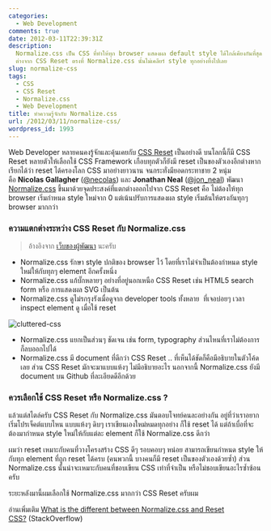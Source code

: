 ```yaml
---
categories:
  - Web Development
comments: true
date: 2012-03-11T22:39:31Z
description:
  Normalize.css เป็น CSS ที่ทำให้ทุก browser แสดงผล default style ได้ใกล้เคียงกันที่สุด
  ต่างจาก CSS Reset ตรงที่ Normalize.css นั้นไม่เคลียร์ style ทุกอย่างทิ้งไปเลย
slug: normalize-css
tags:
  - CSS
  - CSS Reset
  - Normalize.css
  - Web Development
title: ทำความรู้จักกับ Normalize.css
url: /2012/03/11/normalize-css/
wordpress_id: 1993
---
```


Web Developer หลายคนคงรู้จักและคุ้นเคยกับ [CSS Reset](https://www.google.co.th/#hl=th&q=css+reset) เป็นอย่างดี บนโลกนี้ก็มี CSS Reset หลายตัวให้เลือกใช้ CSS Framework เกือบทุกตัวก็ยังมี reset เป็นของตัวเองอีกต่างหาก เรียกได้ว่า reset ได้ครองโลก CSS มาอย่างยาวนาน จนกระทั่งมียอดกระทาชาย 2 หนุ่ม คือ **Nicolas Gallagher** ([@necolas](https://twitter.com/necolas)) และ **Jonathan Neal** ([@jon_neal](https://twitter.com/jon_neal)) พัฒนา [Normalize.css](https://necolas.github.com/normalize.css/) ขึ้นมาด้วยจุดประสงค์ที่แตกต่างออกไปจาก CSS Reset คือ ไม่ต้องให้ทุก browser เริ่มกำหนด style ใหม่จาก 0 แต่เน้นปรับการแสดงผล style เริ่มต้นให้ตรงกันทุกๆ browser มากกว่า

### ความแตกต่างระหว่าง CSS Reset กับ Normalize.css

> อ้างอิงจาก [เว็บของผู้พัฒนา](https://nicolasgallagher.com/about-normalize-css/) นะครับ

- Normalize.css รักษา style ปกติของ browser ไว้ โดยที่เราไม่จำเป็นต้องกำหนด style ใหม่ให้กับทุกๆ element อีกครั้งหนึ่ง
- Normalize.css แก้บั๊กหลายๆ อย่างที่อยู่นอกเหนือ CSS Reset เช่น HTML5 search form หรือ การแสดงผล SVG เป็นต้น
- Normalize.css ดูไม่รกรุงรังเมื่อดูจาก developer tools ทั้งหลาย  ที่เจอบ่อยๆ เวลา inspect element ดู เมื่อใช้ reset

![cluttered-css](images/8507760424_b37ae2b173_z.jpg)

- Normalize.css แยกเป็นส่วนๆ ชัดเจน เช่น form, typography ส่วนไหนที่เราไม่ต้องการ ก็ลบออกไปได้
- Normalize.css มี document ที่ดีกว่า CSS Reset .. ที่เห็นได้ชัดก็คือมีอธิบายในตัวโค้ดเลย ส่วน CSS Reset มักจะมาแบบแห้งๆ ไม่มีอธิบายอะไร นอกจากนี้ Normalize.css ยังมี document บน Github ที่ละเอียดดีอีกด้วย

### ควรเลือกใช้ CSS Reset หรือ Normalize.css ?

แล้วแต่สไตล์ครับ CSS Reset กับ Normalize.css มันตอบโจทย์คนละอย่างกัน อยู่ที่ว่าเราอยากเริ่มโปรเจ็คต์แบบไหน แบบแห้งๆ ดิบๆ เราเขียนเองใหม่หมดทุกอย่าง ก็ใช้ reset ได้ แต่ถ้าเบื่อที่จะต้องมากำหนด style ใหม่ให้กับแต่ละ element ก็ใช้ Normalize.css ดีกว่า

ผมว่า reset เหมาะกับคนที่วางโครงสร้าง CSS ดีๆ รอบคอบๆ หน่อย สามารถเขียนกำหนด style ให้กับทุก element ที่ถูก reset ได้ครบ (คนพวกนี้ บางคนก็มี reset เป็นของตัวเองด้วยซ้ำ) ส่วน Normalize.css นั้นน่าจะเหมาะกับคนที่ชอบเขียน CSS เท่าที่จำเป็น หรือไม่ชอบเขียนอะไรซ้ำซ้อนครับ

ระยะหลังมานี้ผมเลือกใช้ Normalize.css มากกว่า CSS Reset ครับผม

อ่านเพิ่มเติม [What is the different between Normalize.css and Reset CSS?](https://stackoverflow.com/questions/6887336/what-is-the-different-between-normalize-css-and-reset-css) (StackOverflow)
